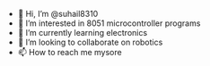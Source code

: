 - 👋 Hi, I’m @suhail8310
- 👀 I’m interested in 8051 microcontroller programs
- 🌱 I’m currently learning electronics 
- 💞️ I’m looking to collaborate on robotics
- 📫 How to reach me mysore

<!---
suhail8310/suhail8310 is a ✨ special ✨ repository because its `README.md` (this file) appears on your GitHub profile.
You can click the Preview link to take a look at your changes.
--->
